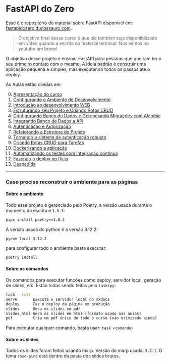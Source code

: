 # FastAPI do Zero

Esse é o repositório do material sobre FastAPI disponível em: [fastapidozero.dunossauro.com](https://fastapidozero.dunossauro.com).

> O objetivo final desse curso é que ele também seja disponibilizado em vídeo quando a escrita do material terminar. Nos vemos no youtube em breve!

O objetivo desse projeto é ensinar FastAPI para pessoas que queiram ter o seu primeiro contato com o mesmo. A ideia padrão é construir uma aplicação pequena e simples, mas executando todos os passos até o deploy.

As Aulas estão dividas em:

0. [Apresentação do curso](https://fastapidozero.dunossauro.com/)
1. [Configurando o Ambiente de Desenvolvimento](https://fastapidozero.dunossauro.com/01/)
2. [Introdução ao desenvolvimento WEB](https://fastapidozero.dunossauro.com/02/)
3. [Estruturando seu Projeto e Criando Rotas CRUD](https://fastapidozero.dunossauro.com/03/)
4. [Configurando Banco de Dados e Gerenciando Migrações com Alembic](https://fastapidozero.dunossauro.com/04/)
5. [Integrando Banco de Dados a API](https://fastapidozero.dunossauro.com/05/)
6. [Autenticação e Autorização](https://fastapidozero.dunossauro.com/06/)
7. [Refatorando a Estrutura do Projeto](https://fastapidozero.dunossauro.com/07/)
8. [Tornando o sistema de autenticação robusto](https://fastapidozero.dunossauro.com/08/)
9. [Criando Rotas CRUD para Tarefas](https://fastapidozero.dunossauro.com/09/)
10. [Dockerizando a aplicação](https://fastapidozero.dunossauro.com/10/)
11. [Automatizando os testes com integração contínua](https://fastapidozero.dunossauro.com/11/)
12. [Fazendo o deploy no fly.io](https://fastapidozero.dunossauro.com/12/)
13. [Despedida](https://fastapidozero.dunossauro.com/13/)

---

### Caso precise reconstruir o ambiente para as páginas

#### Sobre o ambiente

Todo esse projeto é gerenciado pelo Poetry, a versão usada durante o momento da escrita é `1.8.3`:

```bash
pipx install poetry==1.8.3
```

A versão usada do python é a versão 3.12.2:

```
pyenv local 3.12.2
```

para configurar todo o ambiente basta executar:

```bash
poetry install
```

#### Sobre os comandos

Os comandos para executar funções como deploy, servidor local, geração de slides, etc. Estão todas sendo feitas pelo `taskipy`:

```bash
task --list
serve       Executa o servidor local do mkdocs
deploy      Faz o deploy da página em produção
slides      Gera os slides em pdf
slides_html Gera os slides em html (formato usado nas aulas)
pdf         Cria um pdf único de todo o curso (não otimizado ainda)
```

Para executar qualquer comando, basta usar: `task <comando>`

#### Sobre os slides

Todos os slides foram feitos usando marp. Versão do marp usada: `3.2.1`. O tema `rose-pine` está dentro da pasta dos slides brutos.
